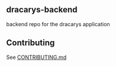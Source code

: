 ## dracarys-backend
backend repo for the dracarys application

## Contributing
See [CONTRIBUTING.md](CONTRIBUTING.md)
